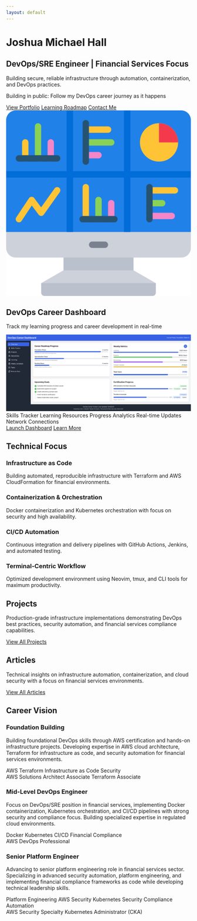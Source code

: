 ```yaml
---
layout: default
---
```


<div class="hero-section with-divider">
  <div class="hero-content">
    <h1>Joshua Michael Hall</h1>
    <h2>DevOps/SRE Engineer | Financial Services Focus</h2>
    <p>Building secure, reliable infrastructure through automation, containerization, and DevOps practices.</p>
    <p class="building-in-public"><span class="highlight">Building in public:</span> Follow my DevOps career journey as it happens</p>
    <div class="hero-links">
      <a href="/portfolio" class="btn primary-btn">View Portfolio</a>
      <a href="/roadmap" class="btn accent-btn">Learning Roadmap</a>
      <a href="/contact" class="btn secondary-btn">Contact Me</a>
    </div>
  </div>
</div>

<div class="dashboard-promo with-divider">
  <div class="dashboard-promo-header">
    <img src="/assets/images/dashboard-icon.png" alt="DevOps Career Dashboard" class="dashboard-icon">
    <div>
      <h2 class="dashboard-promo-title">DevOps Career Dashboard</h2>
      <p class="dashboard-promo-subtitle">Track my learning progress and career development in real-time</p>
    </div>
  </div>
  
  <a href="https://devops-dashboard.joshuamichaelhall.com" class="dashboard-preview" target="_blank">
    <img src="/assets/images/dashboard/dashboard-overview.png" alt="DevOps Career Dashboard Preview">
  </a>
  
  <div class="dashboard-features">
    <span class="dashboard-feature">Skills Tracker</span>
    <span class="dashboard-feature">Learning Resources</span>
    <span class="dashboard-feature">Progress Analytics</span>
    <span class="dashboard-feature">Real-time Updates</span>
    <span class="dashboard-feature">Network Connections</span>
  </div>
  
  <div class="dashboard-cta">
    <a href="https://devops-dashboard.joshuamichaelhall.com" class="btn primary-btn" target="_blank">Launch Dashboard</a>
    <a href="/dashboard" class="btn outlined-btn">Learn More</a>
  </div>
</div>

<div class="home-section with-divider" id="technical-focus">
  <h2>Technical Focus</h2>
  <div class="tech-focus-grid">
    <div class="tech-focus-item">
      <h3>Infrastructure as Code</h3>
      <p>Building automated, reproducible infrastructure with Terraform and AWS CloudFormation for financial environments.</p>
    </div>
    <div class="tech-focus-item">
      <h3>Containerization & Orchestration</h3>
      <p>Docker containerization and Kubernetes orchestration with focus on security and high availability.</p>
    </div>
    <div class="tech-focus-item">
      <h3>CI/CD Automation</h3>
      <p>Continuous integration and delivery pipelines with GitHub Actions, Jenkins, and automated testing.</p>
    </div>
    <div class="tech-focus-item">
      <h3>Terminal-Centric Workflow</h3>
      <p>Optimized development environment using Neovim, tmux, and CLI tools for maximum productivity.</p>
    </div>
  </div>
</div>

<div class="home-section with-divider" id="projects">
  <h2>Projects</h2>
  <p class="section-intro-text">Production-grade infrastructure implementations demonstrating DevOps best practices, security automation, and financial services compliance capabilities.</p>
  <div id="github-projects"></div>
  <div class="section-link">
    <a href="/portfolio" class="btn outlined-btn">View All Projects</a>
  </div>
</div>

<div class="home-section no-divider" id="articles">
  <h2>Articles</h2>
  <p class="section-intro-text">Technical insights on infrastructure automation, containerization, and cloud security with a focus on financial services environments.</p>
  <div id="devto-articles"></div>
  <div class="section-link">
    <a href="/blog" class="btn outlined-btn">View All Articles</a>
  </div>
</div>

<div class="home-section no-divider" id="career-vision">
  <h2>Career Vision</h2>
  <div class="career-timeline">
    <div class="timeline-item">
      <div class="timeline-marker"></div>
      <div class="timeline-content">
        <h3>Foundation Building</h3>
        <p>Building foundational DevOps skills through AWS certification and hands-on infrastructure projects. Developing expertise in AWS cloud architecture, Terraform for infrastructure as code, and security automation for financial services environments.</p>
        <div class="timeline-skills">
          <span class="skill-tag">AWS</span>
          <span class="skill-tag">Terraform</span>
          <span class="skill-tag">Infrastructure as Code</span>
          <span class="skill-tag">Security</span>
        </div>
        <div class="timeline-certs">
          <span class="cert-badge">AWS Solutions Architect Associate</span>
          <span class="cert-badge">Terraform Associate</span>
        </div>
      </div>
    </div>
    <div class="timeline-item">
      <div class="timeline-marker"></div>
      <div class="timeline-content">
        <h3>Mid-Level DevOps Engineer</h3>
        <p>Focus on DevOps/SRE position in financial services, implementing Docker containerization, Kubernetes orchestration, and CI/CD pipelines with strong security and compliance focus. Building specialized expertise in regulated cloud environments.</p>
        <div class="timeline-skills">
          <span class="skill-tag">Docker</span>
          <span class="skill-tag">Kubernetes</span>
          <span class="skill-tag">CI/CD</span>
          <span class="skill-tag">Financial Compliance</span>
        </div>
        <div class="timeline-certs">
          <span class="cert-badge">AWS DevOps Professional</span>
        </div>
      </div>
    </div>
    <div class="timeline-item">
      <div class="timeline-marker"></div>
      <div class="timeline-content">
        <h3>Senior Platform Engineer</h3>
        <p>Advancing to senior platform engineering role in financial services sector. Specializing in advanced security automation, platform engineering, and implementing financial compliance frameworks as code while developing technical leadership skills.</p>
        <div class="timeline-skills">
          <span class="skill-tag">Platform Engineering</span>
          <span class="skill-tag">AWS Security</span>
          <span class="skill-tag">Kubernetes Security</span>
          <span class="skill-tag">Compliance Automation</span>
        </div>
        <div class="timeline-certs">
          <span class="cert-badge">AWS Security Specialty</span>
          <span class="cert-badge">Kubernetes Administrator (CKA)</span>
        </div>
      </div>
    </div>
  </div>
</div>

<script>
  // Add animation to timeline items
  document.addEventListener('DOMContentLoaded', function() {
    const timelineItems = document.querySelectorAll('.timeline-item');
    
    const observer = new IntersectionObserver((entries) => {
      entries.forEach(entry => {
        if (entry.isIntersecting) {
          entry.target.classList.add('animate');
        }
      });
    }, { threshold: 0.5 });
    
    timelineItems.forEach(item => {
      observer.observe(item);
    });
  });
</script>